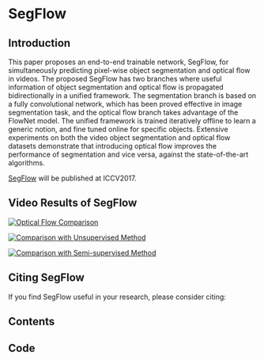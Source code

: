 SegFlow
=========================================
Introduction
-----------------------------------------
This paper proposes an end-to-end trainable network, SegFlow, for simultaneously predicting pixel-wise object segmentation and optical flow in videos. The proposed SegFlow has two branches where useful information of object segmentation and optical flow is propagated bidirectionally in a unified framework. The segmentation branch is based on a fully convolutional network, which has been proved effective in image segmentation task, and the optical flow branch takes advantage of the FlowNet model. The unified framework is trained iteratively offline to learn a generic notion, and fine tuned online for specific objects. Extensive experiments on both the video object segmentation and optical flow datasets demonstrate that introducing optical flow improves the performance of segmentation and vice versa, against the state-of-the-art algorithms.

[SegFlow]() will be published at ICCV2017.

Video Results of SegFlow
-------------------------------------------
[![Optical Flow Comparison](https://img.youtube.com/vi/pyYbqeBteq4&feature=youtu.be/0.jpg)](https://www.youtube.com/watch?v=pyYbqeBteq4&feature=youtu.be)

[![Comparison with Unsupervised Method](https://img.youtube.com/vi/MzWSGgPMTlo&feature=youtu.be/0.jpg)](https://www.youtube.com/watch?v=MzWSGgPMTlo&feature=youtu.be)

[![Comparison with Semi-supervised Method](https://img.youtube.com/vi/FN_ePVSDMvo&feature=youtu.be/0.jpg)](https://www.youtube.com/watch?v=FN_ePVSDMvo&feature=youtu.be)


Citing SegFlow
-------------------------------------------
If you find SegFlow useful in your research, please consider citing:


Contents
-------------------------------------------

Code
-------------------------------------------
